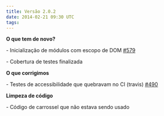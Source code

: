 ```yaml
---
title: Versão 2.0.2
date: 2014-02-21 09:30 UTC
tags:
---
```


**O que tem de novo?**

\- Inicialização de módulos com escopo de DOM [#579](https://github.com/locaweb/locawebstyle/issues/579)

\- Cobertura de testes finalizada

**O que corrigimos**

\- Testes de accessibilidade que quebravam no CI (travis) [#490](https://github.com/locaweb/locawebstyle/issues/490)

**Limpeza de código**

\- Código de carrossel que não estava sendo usado
